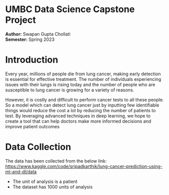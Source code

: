 # UMBC Data Science Capstone Project
**Author:** Swapan Gupta Chollati\
**Semester:** Spring 2023
# Introduction
Every year, millions of people die from lung cancer, making early detection is essential for effective treatment. The number of individuals experiencing issues with their lungs is rising today and the number of people who are susceptible to lung cancer is growing for a variety of reasons. 

However, it is costly and difficult to perform cancer tests to all these people. So a model which can detect lung cancer just by inputting few identifiable things would reduce the cost a lot by reducing the number of patients to test. By leveraging advanced techniques in deep learning, we hope to create a tool that can help doctors make more informed decisions and improve patient outcomes
# Data Collection
The data has been collected from the below link:
https://www.kaggle.com/code/sripadkarthik/lung-cancer-prediction-using-ml-and-dl/data

- The unit of analysis is a patient
- The dataset has 1000 units of analysis


